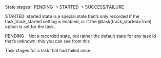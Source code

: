 State stages : PENDING -> STARTED -> SUCCESS/FAILURE

STARTED :started state is a special state that’s only recorded if the task_track_started setting is enabled, or if the @task(track_started=True) option is set for the task.

PENDING - Not a recorded state, but rather the default state for any task id that’s unknown: this you can see from this 


Task stages for a task that had failed once.
<!-- Tasks PENDING -> STARTED -> RETRY -> STARTED -> RETRY -> STARTED -> SUCCESS -->


